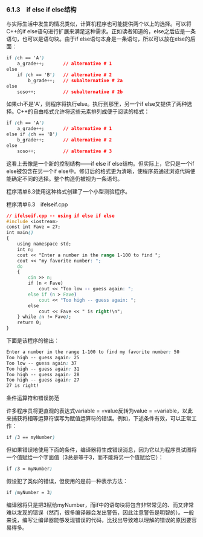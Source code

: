### 6.1.3　if else if else结构

与实际生活中发生的情况类似，计算机程序也可能提供两个以上的选择。可以将C++的if else语句进行扩展来满足这种需求。正如读者知道的，else之后应是一条语句，也可以是语句块。由于if else语句本身是一条语句，所以可以放在else的后面：

```css
if (ch == 'A')
    a_grade++;       // alternative # 1
else
    if (ch == 'B')   // alternative # 2
        b_grade++;   // subalternative # 2a
else
    soso++;          // subalternative # 2b
```

如果ch不是'A'，则程序将执行else。执行到那里，另一个if else又提供了两种选择。C++的自由格式允许将这些元素排列成便于阅读的格式：

```css
if (ch == 'A')
    a_grade++;       // alternative # 1
else if (ch == 'B')
    b_grade++;       // alternative # 2
else
    soso++;          // alternative # 3
```

这看上去像是一个新的控制结构——if else if else结构。但实际上，它只是一个if else被包含在另一个if else中。修订后的格式更为清晰，使程序员通过浏览代码便能确定不同的选择。整个构造仍被视为一条语句。

程序清单6.3使用这种格式创建了一个小型测验程序。

程序清单6.3　ifelseif.cpp

```css
// ifelseif.cpp -- using if else if else
#include <iostream>
const int Fave = 27;
int main()
{
    using namespace std;
    int n;
    cout << "Enter a number in the range 1-100 to find ";
    cout << "my favorite number: ";
    do
    {
        cin >> n;
        if (n < Fave)
            cout << "Too low -- guess again: ";
        else if (n > Fave)
            cout << "Too high -- guess again: ";
        else
            cout << Fave << " is right!\n";
    } while (n != Fave);
    return 0;
}
```

下面是该程序的输出：

```css
Enter a number in the range 1-100 to find my favorite number: 50
Too high -- guess again: 25
Too low -- guess again: 37
Too high -- guess again: 31
Too high -- guess again: 28
Too high -- guess again: 27
27 is right! 
```

条件运算符和错误防范

许多程序员将更直观的表达式variable = =value反转为value = =variable，以此来捕获将相等运算符误写为赋值运算符的错误。例如，下述条件有效，可以正常工作：

```css
if (3 == myNumber)
```

但如果错误地使用下面的条件，编译器将生成错误消息，因为它以为程序员试图将一个值赋给一个字面值（3总是等于3，而不能将另一个值赋给它）：

```css
if (3 = myNumber)
```

假设犯了类似的错误，但使用的是前一种表示方法：

```css
if (myNumber = 3)
```

编译器将只是把3赋给myNumber，而if中的语句块将包含非常常见的、而又非常难以发现的错误（然而，很多编译器会发出警告，因此注意警告是明智的）。一般来说，编写让编译器能够发现错误的代码，比找出导致难以理解的错误的原因要容易得多。

